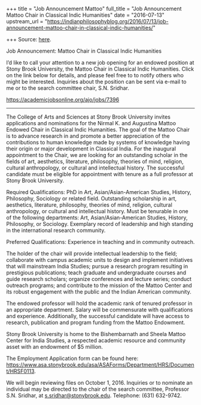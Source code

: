 +++
title = "Job Announcement Mattoo"
full_title = "Job Announcement Mattoo Chair in Classical Indic Humanities"
date = "2016-07-13"
upstream_url = "https://indianphilosophyblog.org/2016/07/13/job-announcement-mattoo-chair-in-classical-indic-humanities/"

+++
Source: [here](https://indianphilosophyblog.org/2016/07/13/job-announcement-mattoo-chair-in-classical-indic-humanities/).

Job Announcement: Mattoo Chair in Classical Indic Humanities

I’d like to call your attention to a new job opening for an endowed
position at Stony Brook University, the Mattoo Chair in Classical Indic
Humanities. Click on the link below for details, and please feel free to
to notify others who might be interested. Inquiries about the position
can be sent via e-mail to me or to the search committee chair, S.N.
Sridhar.

<https://academicjobsonline.org/ajo/jobs/7396>

------------------------------------------------------------------------

The College of Arts and Sciences at Stony Brook University invites
applications and nominations for the Nirmal K. and Augustina Mattoo
Endowed Chair in Classical Indic Humanities. The goal of the Mattoo
Chair is to advance research in and promote a better appreciation of the
contributions to human knowledge made by systems of knowledge having
their origin or major development in Classical India. For the inaugural
appointment to the Chair, we are looking for an outstanding scholar in
the fields of art, aesthetics, literature, philosophy, theories of mind,
religion, cultural anthropology, or cultural and intellectual history.
The successful candidate must be eligible for appointment with tenure as
a full professor at Stony Brook University.

Required Qualifications: PhD in Art, Asian/Asian-American Studies,
History, Philosophy, Sociology or related field. Outstanding scholarship
in art, aesthetics, literature, philosophy, theories of mind, religion,
cultural anthropology, or cultural and intellectual history. Must be
tenurable in one of the following departments: Art, Asian/Asian-American
Studies, History, Philosophy, or Sociology. Exemplary record of
leadership and high standing in the international research community.

Preferred Qualifications: Experience in teaching and in community
outreach.

The holder of the chair will provide intellectual leadership to the
field; collaborate with campus academic units to design and implement
initiatives that will mainstream India Studies; pursue a research
program resulting in prestigious publications; teach graduate and
undergraduate courses and guide research scholars; organize conferences
and lecture series; conduct outreach programs; and contribute to the
mission of the Mattoo Center and its robust engagement with the public
and the Indian American community.

The endowed professor will hold the academic rank of tenured professor
in an appropriate department. Salary will be commensurate with
qualifications and experience. Additionally, the successful candidate
will have access to research, publication and program funding from the
Mattoo Endowment.

Stony Brook University is home to the Bishembarnath and Sheela Mattoo
Center for India Studies, a respected academic resource and community
asset with an endowment of $5 million.

The Employment Application form can be found here:
<https://www.asa.stonybrook.edu/asa/ASAForms/Department/HRS/Document/HRSF0113>.

We will begin reviewing files on October 1, 2016. Inquiries or to
nominate an individual may be directed to the chair of the search
committee, Professor S.N. Sridhar, at s.sridhar@stonybrook.edu.
Telephone: (631) 632-9742.
